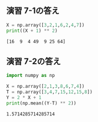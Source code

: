 
## 演習 7-1の答え


```python
X = np.array([3,2,1,6,2,4,7])
print((X + 1) ** 2)
```

    [16  9  4 49  9 25 64]


## 演習 7-2の答え


```python
import numpy as np

X = np.array([2,1,3,8,6,7,4])
T = np.array([3,4,7,15,12,15,8])
Y = 2 * X + 1
print(np.mean((Y-T) ** 2))

```

    1.5714285714285714

